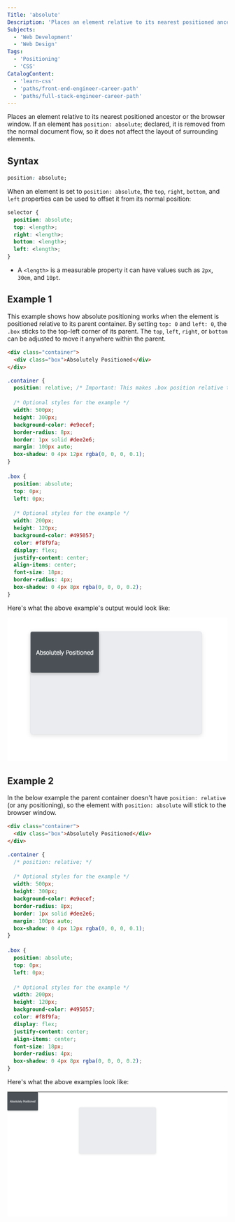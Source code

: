 ```yaml
---
Title: 'absolute'
Description: 'Places an element relative to its nearest positioned ancestor or the browser window.'
Subjects:
  - 'Web Development'
  - 'Web Design'
Tags:
  - 'Positioning'
  - 'CSS'
CatalogContent:
  - 'learn-css'
  - 'paths/front-end-engineer-career-path'
  - 'paths/full-stack-engineer-career-path'
---
```


Places an element relative to its nearest positioned ancestor or the browser window. If an element has `position: absolute`; declared, it is removed from the normal document flow, so it does not affect the layout of surrounding elements.

## Syntax

```css
position: absolute;
```

When an element is set to `position: absolute`, the `top`, `right`, `bottom`, and `left` properties can be used to offset it from its normal position:

```css
selector {
  position: absolute;
  top: <length>;
  right: <length>;
  bottom: <length>;
  left: <length>;
}
```

- A `<length>` is a measurable property it can have values such as `2px`, `30em`, and `10pt`.

## Example 1

This example shows how absolute positioning works when the element is positioned relative to its parent container. By setting `top: 0` and `left: 0`, the `.box` sticks to the top-left corner of its parent. The `top`, `left`, `right`, or `bottom` can be adjusted to move it anywhere within the parent.

```html
<div class="container">
  <div class="box">Absolutely Positioned</div>
</div>
```

```css
.container {
  position: relative; /* Important: This makes .box position relative to .container */

  /* Optional styles for the example */
  width: 500px;
  height: 300px;
  background-color: #e9ecef;
  border-radius: 8px;
  border: 1px solid #dee2e6;
  margin: 100px auto;
  box-shadow: 0 4px 12px rgba(0, 0, 0, 0.1);
}

.box {
  position: absolute;
  top: 0px;
  left: 0px;

  /* Optional styles for the example */
  width: 200px;
  height: 120px;
  background-color: #495057;
  color: #f8f9fa;
  display: flex;
  justify-content: center;
  align-items: center;
  font-size: 18px;
  border-radius: 4px;
  box-shadow: 0 4px 8px rgba(0, 0, 0, 0.2);
}
```

Here's what the above example's output would look like:

![Box at top-left of parent](https://raw.githubusercontent.com/Codecademy/docs/main/media/css-position-absolute-ex1.png)

## Example 2

In the below example the parent container doesn't have `position: relative` (or any positioning), so the element with `position: absolute` will stick to the browser window.

```html
<div class="container">
  <div class="box">Absolutely Positioned</div>
</div>
```

```css
.container {
  /* position: relative; */

  /* Optional styles for the example */
  width: 500px;
  height: 300px;
  background-color: #e9ecef;
  border-radius: 8px;
  border: 1px solid #dee2e6;
  margin: 100px auto;
  box-shadow: 0 4px 12px rgba(0, 0, 0, 0.1);
}

.box {
  position: absolute;
  top: 0px;
  left: 0px;

  /* Optional styles for the example */
  width: 200px;
  height: 120px;
  background-color: #495057;
  color: #f8f9fa;
  display: flex;
  justify-content: center;
  align-items: center;
  font-size: 18px;
  border-radius: 4px;
  box-shadow: 0 4px 8px rgba(0, 0, 0, 0.2);
}
```

Here's what the above examples look like:

![Box at top-left of the window](https://raw.githubusercontent.com/Codecademy/docs/main/media/css-position-absolute-ex2.png)
